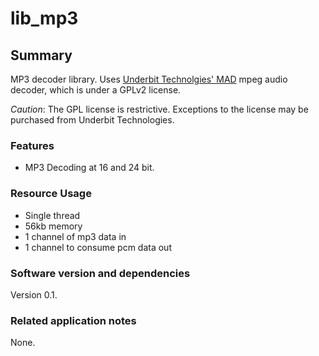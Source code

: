 lib_mp3
============

Summary
-------

MP3 decoder library. Uses [Underbit Technolgies'
MAD](http://www.underbit.com/products/mad/) mpeg audio decoder, which is under a
GPLv2 license.

*Caution*: The GPL license is restrictive. Exceptions to the license may be
purchased from Underbit Technologies.

### Features

 * MP3 Decoding at 16 and 24 bit.

### Resource Usage

 * Single thread
 * 56kb memory 
 * 1 channel of mp3 data in
 * 1 channel to consume pcm data out


### Software version and dependencies

Version 0.1. 

### Related application notes

None.
